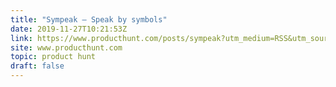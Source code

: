 ```yaml
---
title: "Sympeak — Speak by symbols"
date: 2019-11-27T10:21:53Z
link: https://www.producthunt.com/posts/sympeak?utm_medium=RSS&utm_source=hune
site: www.producthunt.com
topic: product hunt
draft: false
---
```

